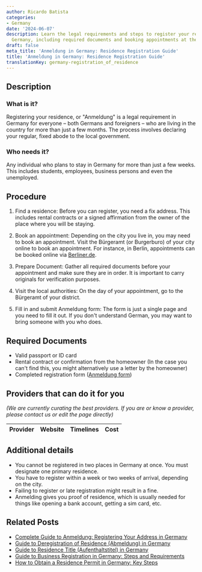 ```yaml
---
author: Ricardo Batista
categories:
- Germany
date: '2024-06-07'
description: Learn the legal requirements and steps to register your residence in
  Germany, including required documents and booking appointments at the Bürgeramt.
draft: false
meta_title: 'Anmeldung in Germany: Residence Registration Guide'
title: 'Anmeldung in Germany: Residence Registration Guide'
translationKey: germany-registration_of_residence
---
```


## Description
### What is it?
Registering your residence, or "Anmeldung" is a legal requirement in Germany for everyone – both Germans and foreigners – who are living in the country for more than just a few months. The process involves declaring your regular, fixed abode to the local government.

### Who needs it?
Any individual who plans to stay in Germany for more than just a few weeks. This includes students, employees, business persons and even the unemployed.

## Procedure

1. Find a residence: Before you can register, you need a fix address. This includes rental contracts or a signed affirmation from the owner of the place where you will be staying.

2. Book an appointment: Depending on the city you live in, you may need to book an appointment. Visit the Bürgeramt (or Burgerburo) of your city online to book an appointment. For instance, in Berlin, appointments can be booked online via [Berliner.de](https://service.berlin.de/terminvereinbarung/termin/day/).

3. Prepare Document: Gather all required documents before your appointment and make sure they are in order. It is important to carry originals for verification purposes.

4. Visit the local authorities: On the day of your appointment, go to the Bürgeramt of your district.

5. Fill in and submit Anmeldung form: The form is just a single page and you need to fill it out. If you don't understand German, you may want to bring someone with you who does.

## Required Documents

- Valid passport or ID card
- Rental contract or confirmation from the homeowner (In the case you can't find this, you might alternatively use a letter by the homeowner)
- Completed registration form ([Anmeldung form](https://service.berlin.de/dienstleistung/120686/standort/122346/))

## Providers that can do it for you

_(We are currently curating the best providers. If you are or know a provider, please contact us or edit the page directly)_

| Provider        |     Website     |     Timelines    |       Cost      |
| :-------------: | :-------------: |  :-------------: | :-------------: |

## Additional details

- You cannot be registered in two places in Germany at once. You must designate one primary residence.
- You have to register within a week or two weeks of arrival, depending on the city.
- Failing to register or late registration might result in a fine.
- Anmelding gives you proof of residence, which is usually needed for things like opening a bank account, getting a sim card, etc.
## Related Posts

- [Complete Guide to Anmeldung: Registering Your Address in Germany](https://tramitit.com/guides/germany/change_of_address_registration/)
- [Guide to Deregistration of Residence (Abmeldung) in Germany](https://tramitit.com/guides/germany/deregistration_of_residence/)
- [Guide to Residence Title (Aufenthaltstitel) in Germany](https://tramitit.com/guides/germany/application_for_a_residence_title/)
- [Guide to Business Registration in Germany: Steps and Requirements](https://tramitit.com/guides/germany/business_registration/)
- [How to Obtain a Residence Permit in Germany: Key Steps](https://tramitit.com/guides/germany/applying_for_a_residence_permit/)